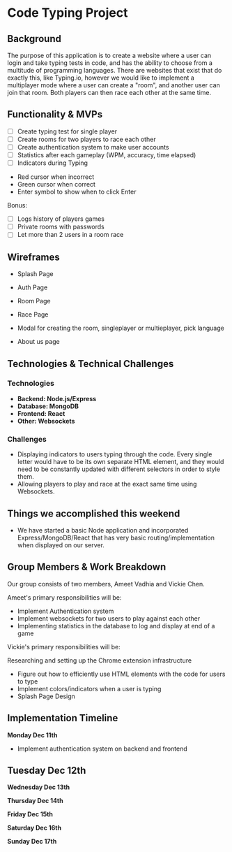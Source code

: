 # Code Typing Project

## Background

The purpose of this application is to create a website where a user can login and take typing tests in code, and has the ability to choose from a multitude of programming languages. There are websites that exist that do exactly this, like Typing.io, however we would like to implement a multiplayer mode where a user can create a "room", and another user can join that room. Both players can then race each other at the same time.

## Functionality & MVPs

- [ ] Create typing test for single player
- [ ] Create rooms for two players to race each other
- [ ] Create authentication system to make user accounts
- [ ] Statistics after each gameplay (WPM, accuracy, time elapsed)
- [ ] Indicators during Typing
 - Red cursor when incorrect
 - Green cursor when correct
 - Enter symbol to show when to click Enter

Bonus:
- [ ] Logs history of players games
- [ ] Private rooms with passwords
- [ ] Let more than 2 users in a room race

## Wireframes

- Splash Page

- Auth Page

- Room Page

- Race Page
 - Modal for creating the room, singleplayer or multieplayer, pick language

- About us page

## Technologies & Technical Challenges

### Technologies
- **Backend: Node.js/Express**
- **Database: MongoDB**
- **Frontend: React**
- **Other: Websockets**

### Challenges
- Displaying indicators to users typing through the code. Every single letter would have to be its own separate HTML element, and they would need to be constantly updated with different selectors in order to style them.
- Allowing players to play and race at the exact same time using Websockets.

## Things we accomplished this weekend
- We have started a basic Node application and incorporated Express/MongoDB/React that has very basic routing/implementation when displayed on our server.

## Group Members & Work Breakdown

Our group consists of two members, Ameet Vadhia and Vickie Chen.

Ameet's primary responsibilities will be:

* Implement Authentication system
* Implement websockets for two users to play against each other
* Implementing statistics in the database to log and display at end of a game

Vickie's primary responsibilities will be:

Researching and setting up the Chrome extension infrastructure
* Figure out how to efficiently use HTML elements with the code for users to type
* Implement colors/indicators when a user is typing
* Splash Page Design

## Implementation Timeline

**Monday Dec 11th**
- Implement authentication system on backend and frontend

**Tuesday Dec 12th**
-

**Wednesday Dec 13th**

**Thursday Dec 14th**

**Friday Dec 15th**

**Saturday Dec 16th**

**Sunday Dec 17th**
